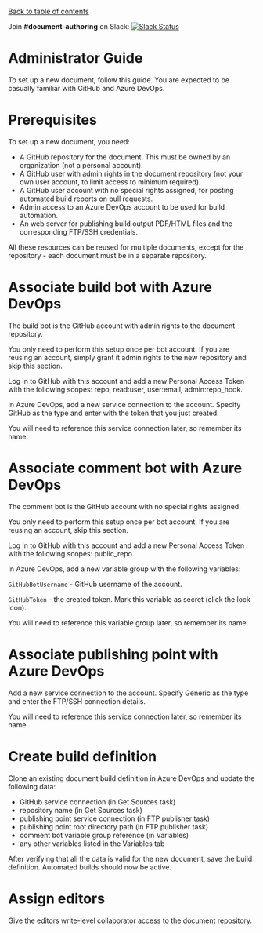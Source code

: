 [Back to table of contents](README.md)

Join **#document-authoring** on Slack: [![Slack Status](https://dashif-slack.azurewebsites.net/badge.svg)](https://dashif-slack.azurewebsites.net)

# Administrator Guide

To set up a new document, follow this guide. You are expected to be casually familiar with GitHub and Azure DevOps.

# Prerequisites

To set up a new document, you need:

* A GitHub repository for the document. This must be owned by an organization (not a personal account).
* A GitHub user with admin rights in the document repository (not your own user account, to limit access to minimum required).
* A GitHub user account with no special rights assigned, for posting automated build reports on pull requests.
* Admin access to an Azure DevOps account to be used for build automation.
* An web server for publishing build output PDF/HTML files and the corresponding FTP/SSH credentials.

All these resources can be reused for multiple documents, except for the repository - each document must be in a separate repository.

# Associate build bot with Azure DevOps

The build bot is the GitHub account with admin rights to the document repository.

You only need to perform this setup once per bot account. If you are reusing an account, simply grant it admin rights to the new repository and skip this section.

Log in to GitHub with this account and add a new Personal Access Token with the following scopes: repo, read:user, user:email, admin:repo_hook.

In Azure DevOps, add a new service connection to the account. Specify GitHub as the type and enter with the token that you just created.

You will need to reference this service connection later, so remember its name.

# Associate comment bot with Azure DevOps

The comment bot is the GitHub account with no special rights assigned.

You only need to perform this setup once per bot account. If you are reusing an account, skip this section.

Log in to GitHub with this account and add a new Personal Access Token with the following scopes: public_repo.

In Azure DevOps, add a new variable group with the following variables:

`GitHubBotUsername` - GitHub username of the account.

`GitHubToken` - the created token. Mark this variable as secret (click the lock icon).

You will need to reference this variable group later, so remember its name.

# Associate publishing point with Azure DevOps

Add a new service connection to the account. Specify Generic as the type and enter the FTP/SSH connection details.

You will need to reference this service connection later, so remember its name.

# Create build definition

Clone an existing document build definition in Azure DevOps and update the following data:

* GitHub service connection (in Get Sources task)
* repository name (in Get Sources task)
* publishing point service connection (in FTP publisher task)
* publishing point root directory path (in FTP publisher task)
* comment bot variable group reference (in Variables)
* any other variables listed in the Variables tab

After verifying that all the data is valid for the new document, save the build definition. Automated builds should now be active.

# Assign editors

Give the editors write-level collaborator access to the document repository.